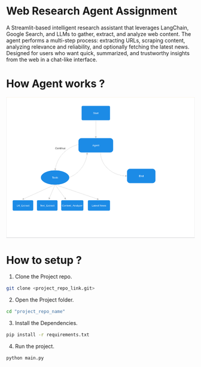 # Web Research Agent Assignment

A Streamlit-based intelligent research assistant that leverages LangChain, Google Search, and LLMs to gather, extract, and analyze web content.
The agent performs a multi-step process: extracting URLs, scraping content, analyzing relevance and reliability, and optionally fetching the latest news.
Designed for users who want quick, summarized, and trustworthy insights from the web in a chat-like interface.


# How Agent works ?

![Agent Work flow](flowchart.png)

# How to setup ?

1. Clone the Project repo.

```bash
git clone <project_repo_link.git>
```

2. Open the Project folder.

```bash
cd "project_repo_name"
```

3. Install the Dependencies.

```bash
pip install -r requirements.txt
```

4. Run the project.

```bash
python main.py
```
